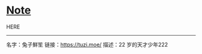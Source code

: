 # [Note](https://github.com/somebody27/myblog/issues/16)

HERE


---

名字：兔子鮮笙
链接：https://tuzi.moe/
描述：22 岁的天才少年222